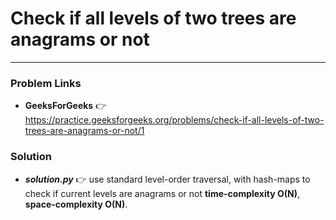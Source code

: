 # Check if all levels of two trees are anagrams or not

---

### Problem Links
- **__GeeksForGeeks__** :point_right: https://practice.geeksforgeeks.org/problems/check-if-all-levels-of-two-trees-are-anagrams-or-not/1

### Solution
- **_solution.py_** :point_right: use standard level-order traversal, with hash-maps to check if current levels are anagrams or not **time-complexity O(N)**, **space-complexity O(N)**.

